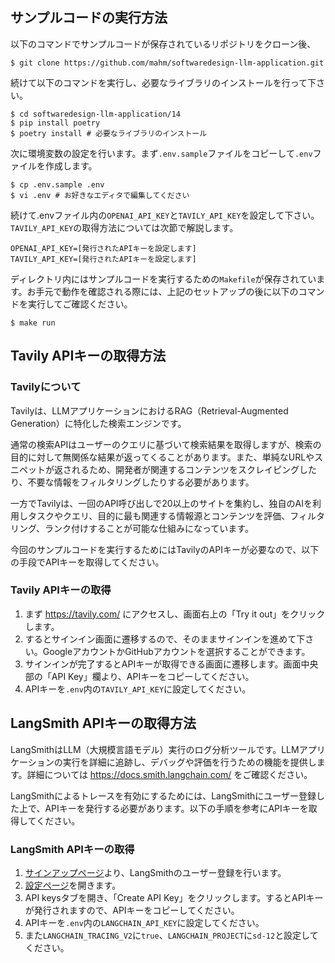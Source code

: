 ## サンプルコードの実行方法

以下のコマンドでサンプルコードが保存されているリポジトリをクローン後、

```
$ git clone https://github.com/mahm/softwaredesign-llm-application.git
```

続けて以下のコマンドを実行し、必要なライブラリのインストールを行って下さい。

```
$ cd softwaredesign-llm-application/14
$ pip install poetry
$ poetry install # 必要なライブラリのインストール
```

次に環境変数の設定を行います。まず`.env.sample`ファイルをコピーして`.env`ファイルを作成します。

```
$ cp .env.sample .env
$ vi .env # お好きなエディタで編集してください
```

続けて.envファイル内の`OPENAI_API_KEY`と`TAVILY_API_KEY`を設定して下さい。`TAVILY_API_KEY`の取得方法については次節で解説します。

```
OPENAI_API_KEY=[発行されたAPIキーを設定します]
TAVILY_API_KEY=[発行されたAPIキーを設定します]
```

ディレクトリ内にはサンプルコードを実行するための`Makefile`が保存されています。お手元で動作を確認される際には、上記のセットアップの後に以下のコマンドを実行してご確認ください。

```
$ make run
```

## Tavily APIキーの取得方法

### Tavilyについて

Tavilyは、LLMアプリケーションにおけるRAG（Retrieval-Augmented Generation）に特化した検索エンジンです。

通常の検索APIはユーザーのクエリに基づいて検索結果を取得しますが、検索の目的に対して無関係な結果が返ってくることがあります。また、単純なURLやスニペットが返されるため、開発者が関連するコンテンツをスクレイピングしたり、不要な情報をフィルタリングしたりする必要があります。

一方でTavilyは、一回のAPI呼び出しで20以上のサイトを集約し、独自のAIを利用しタスクやクエリ、目的に最も関連する情報源とコンテンツを評価、フィルタリング、ランク付けすることが可能な仕組みになっています。

今回のサンプルコードを実行するためにはTavilyのAPIキーが必要なので、以下の手段でAPIキーを取得してください。

### Tavily APIキーの取得

1. まず https://tavily.com/ にアクセスし、画面右上の「Try it out」をクリックします。
2. するとサインイン画面に遷移するので、そのままサインインを進めて下さい。GoogleアカウントかGitHubアカウントを選択することができます。
3. サインインが完了するとAPIキーが取得できる画面に遷移します。画面中央部の「API Key」欄より、APIキーをコピーしてください。
4. APIキーを`.env`内の`TAVILY_API_KEY`に設定してください。

## LangSmith APIキーの取得方法

LangSmithはLLM（大規模言語モデル）実行のログ分析ツールです。LLMアプリケーションの実行を詳細に追跡し、デバッグや評価を行うための機能を提供します。詳細については https://docs.smith.langchain.com/ をご確認ください。

LangSmithによるトレースを有効にするためには、LangSmithにユーザー登録した上で、APIキーを発行する必要があります。以下の手順を参考にAPIキーを取得してください。

### LangSmith APIキーの取得

1. [サインアップページ](https://smith.langchain.com/)より、LangSmithのユーザー登録を行います。
2. [設定ページ](https://smith.langchain.com/settings)を開きます。
3. API keysタブを開き、「Create API Key」をクリックします。するとAPIキーが発行されますので、APIキーをコピーしてください。
4. APIキーを`.env`内の`LANGCHAIN_API_KEY`に設定してください。
5. また`LANGCHAIN_TRACING_V2`に`true`、`LANGCHAIN_PROJECT`に`sd-12`と設定してください。